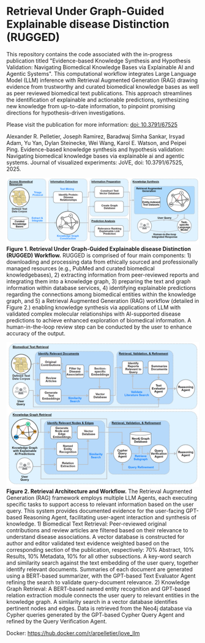 # Retrieval Under Graph-Guided Explainable disease Distinction (RUGGED)
This repository contains the code associated with the in-progress publication titled "Evidence-based Knowledge Synthesis and Hypothesis Validation: Navigating Biomedical Knowledge Bases via Explainable AI and Agentic Systems". This computational workflow integrates Large Language Model (LLM) inference with Retrieval Augmented Generation (RAG) drawing evidence from trustworthy and curated biomedical knowledge bases as well as peer reviewed biomedical text publications. This approach streamlines the identification of explainable and actionable predictions, synthesizing new knowledge from up-to-date information, to pinpoint promising directions for hypothesis-driven investigations.

Please visit the publication for more information: [doi: 10.3791/67525](https://dx.doi.org/10.3791/67525)

Alexander R. Pelletier, Joseph Ramirez, Baradwaj Simha Sankar, Irsyad Adam, Yu Yan, Dylan Steinecke, Wei Wang, Karol E. Watson, and Peipei Ping. Evidence-based knowledge synthesis and hypothesis validation: Navigating biomedical knowledge bases via explainable ai and agentic systems. Journal of visualized experiments: JoVE, doi: 10.3791/67525, 2025.

![workflow](assets/workflow.png)
**Figure 1. Retrieval Under Graph-Guided Explainable disease Distinction (RUGGED) Workflow.** RUGGED is comprised of four main components: 1) downloading and processing data from ethically sourced and professionally managed resources (e.g., PubMed and curated biomedical knowledgebases), 2) extracting information from peer-reviewed reports and integrating them into a knowledge graph, 3) preparing the text and graph information within database services, 4) identifying explainable predictions regarding the connections among biomedical entities within the knowledge graph, and 5) a Retrieval Augmented Generation (RAG) workflow (detailed in Figure 2.) enabling knowledge synthesis via applications of LLM with validated complex molecular relationships with AI-supported disease predictions to achieve enhanced exploration of biomedical information. A human-in-the-loop review step can be conducted by the user to enhance accuracy of the output.

![workflow](assets/retrieval.png)
**Figure 2. Retrieval Architecture and Workflow.** The Retrieval Augmented Generation (RAG) framework employs multiple LLM Agents, each executing specific tasks to support access to relevant information based on the user query. This system provides documented evidence for the user-facing GPT-based Reasoning Agent, facilitating user-agent interaction and synthesis of knowledge. 1) Biomedical Text Retrieval: Peer-reviewed original contributions and review articles are filtered based on their relevance to understand disease associations. A vector database is constructed for author and editor validated text evidence weighted based on the corresponding section of the publication, respectively: 70% Abstract, 10% Results, 10% Metadata, 10% for all other subsections. A key-word search and similarity search against the text embedding of the user query, together identify relevant documents. Summaries of each document are generated using a BERT-based summarizer, with the GPT-based Text Evaluator Agent refining the search to validate query-document relevance. 2) Knowledge Graph Retrieval: A BERT-based named entity recognition and GPT-based relation extraction module connects the user query to relevant entities in the knowledge graph. A similarity search in a vector database identifies pertinent nodes and edges. Data is retrieved from the Neo4j database via Cypher queries generated by the GPT-based Cypher Query Agent and refined by the Query Verification Agent.

Docker: https://hub.docker.com/r/arpelletier/jove_llm

